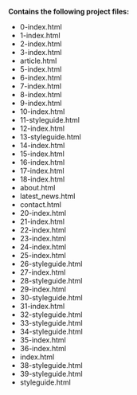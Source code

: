 __Contains the following project files:__  
* 0-index.html  
* 1-index.html  
* 2-index.html  
* 3-index.html  
* article.html  
* 5-index.html  
* 6-index.html  
* 7-index.html  
* 8-index.html  
* 9-index.html  
* 10-index.html  
* 11-styleguide.html  
* 12-index.html  
* 13-styleguide.html  
* 14-index.html  
* 15-index.html  
* 16-index.html  
* 17-index.html  
* 18-index.html  
* about.html  
* latest_news.html  
* contact.html  
* 20-index.html  
* 21-index.html  
* 22-index.html  
* 23-index.html  
* 24-index.html  
* 25-index.html  
* 26-styleguide.html  
* 27-index.html  
* 28-styleguide.html  
* 29-index.html  
* 30-styleguide.html  
* 31-index.html  
* 32-styleguide.html  
* 33-styleguide.html  
* 34-styleguide.html  
* 35-index.html  
* 36-index.html  
* index.html  
* 38-styleguide.html  
* 39-styleguide.html  
* styleguide.html